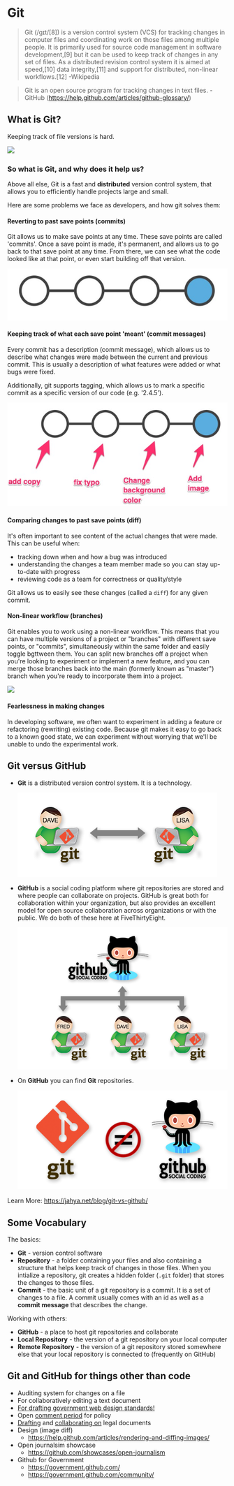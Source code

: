# Git

> Git (/ɡɪt/[8]) is a version control system (VCS) for tracking changes in computer files and coordinating work on those files among multiple people. It is primarily used for source code management in software development,[9] but it can be used to keep track of changes in any set of files. As a distributed revision control system it is aimed at speed,[10] data integrity,[11] and support for distributed, non-linear workflows.[12]
> -Wikipedia


> Git is an open source program for tracking changes in text files.
> -GitHub (https://help.github.com/articles/github-glossary/)

## What is Git?

Keeping track of file versions is hard.

![](http://petapixel.com/assets/uploads/2015/07/psdrevisioning.jpg)

### So what is Git, and why does it help us?
Above all else, Git is a fast and **distributed** version control system, that allows you to efficiently handle projects large and small.

Here are some problems we face as developers, and how git solves them:

#### Reverting to past save points (commits)

Git allows us to make save points at any time. These save points are called 'commits'. Once a save point is made, it's permanent, and allows us to go back to that save point at any time. From there, we can see what the code looked like at that point, or even start building off that version.

![](../assets/commits1.jpg)

#### Keeping track of what each save point 'meant' (commit messages)

Every commit has a description (commit message), which allows us to describe what changes were made between the current and previous commit. This is usually a description of what features were added or what bugs were fixed.

Additionally, git supports tagging, which allows us to mark a specific commit as a specific version of our code (e.g. '2.4.5').

![](../assets/commitmessages.jpg)


#### Comparing changes to past save points (diff)

It's often important to see content of the actual changes that were made. This can be useful when:

* tracking down when and how a bug was introduced
* understanding the changes a team member made so you can stay up-to-date with progress
* reviewing code as a team for correctness or quality/style

Git allows us to easily see these changes (called a `diff`) for any given commit.

#### Non-linear workflow (branches)

Git enables you to work using a non-linear workflow. This means that you can have multiple versions of a project or "branches" with different save points, or "commits", simultaneously within the same folder and easily toggle bgttween them. You can split new branches off a project when you're looking to experiment or implement a new feature, and you can merge those branches back into the main (formerly known as "master") branch when you're ready to incorporate them into a project.

![](https://wac-cdn.atlassian.com/dam/jcr:746be214-eb99-462c-9319-04a4d2eeebfa/01.svg?cdnVersion=1386)

#### Fearlessness in making changes

In developing software, we often want to experiment in adding a feature or
refactoring (rewriting) existing code. Because git makes it easy to go back to a
known good state, we can experiment without worrying that we'll be unable to
undo the experimental work.

## Git versus GitHub

* **Git** is a distributed version control system. It is a technology.

	![](../assets/git.png)

* **GitHub** is a social coding platform where git repositories are stored and where people can collaborate on projects. GitHub is great both for collaboration within your organization, but also provides an excellent model for open source collaboration across organizations or with the public. We do both of these here at FiveThirtyEight.

	![](../assets/github.png)


* On **GitHub** you can find **Git** repositories. 

	![](../assets/git-notequal-github.png)

Learn More: https://jahya.net/blog/git-vs-github/

## Some Vocabulary

The basics:

* **Git** - version control software
* **Repository** - a folder containing your files and also containing a structure that helps keep track of changes in those files. When you intialize a repository, git creates a hidden folder (`.git` folder) that stores the changes to those files.
* **Commit** - the basic unit of a git repository is a commit. It is a set of changes to a file. A commit usually comes with an id as well as a **commit message** that describes the change.

Working with others:

* **GitHub** - a place to host git repositories and collaborate
* **Local Repository** - the version of a git repository on your local computer
* **Remote Repository** - the version of a git repository stored somewhere else that your local repository is connected to (frequently on GitHub)


## Git and GitHub for things other than code
* Auditing system for changes on a file
* For collaboratively editing a text document
* [For drafting government web design standards!](https://github.com/18F/web-design-standards)
* Open [comment period](https://github.com/whitehouse/source-code-policy/issues?q=is%3Aissue+is%3Aclosed) for policy
* [Drafting](https://github.com/twitter/innovators-patent-agreement) and [collaborating on](https://github.com/twitter/innovators-patent-agreement/issues) legal documents
* Design (image diff) 
	* https://help.github.com/articles/rendering-and-diffing-images/
* Open journalsim showcase
	* 	https://github.com/showcases/open-journalism
* Github for Government
	* https://government.github.com/
	* https://government.github.com/community/

